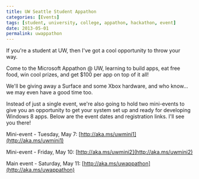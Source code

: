```yaml
---
title: UW Seattle Student Appathon
categories: [Events]
tags: [student, university, college, appathon, hackathon, event]
date: 2013-05-01
permalink: uwappathon
---
```


If you&#39;re a student at UW, then I&#39;ve got a cool opportunity to throw your way.
<!-- xmore -->

Come to the Microsoft Appathon @ UW, learning to build apps, eat free food, win cool prizes, and get $100 per app on top of it all!

We&#39;ll be giving away a Surface and some Xbox hardware, and who know... we may even have a good time too.

Instead of just a single event, we&#39;re also going to hold two mini-events to give you an opportunity to get your system set up and ready for developing Windows 8 apps. Below are the event dates and registration links. I&#39;ll see you there!

Mini-event - Tuesday, May 7: [http://aka.ms/uwmini1](http://aka.ms/uwmini1)

Mini-event - Friday, May 10: [http://aka.ms/uwmini2](http://aka.ms/uwmini2)

Main event - Saturday, May 11: [http://aka.ms/uwappathon](http://aka.ms/uwappathon)

 